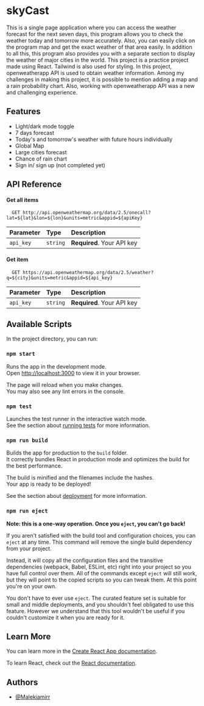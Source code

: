
# skyCast

This is a single page application where you can access the weather forecast for the next seven days, this program allows you to check the weather today and tomorrow more accurately. Also, you can easily click on the program map and get the exact weather of that area easily. In addition to all this, this program also provides you with a separate section to display the weather of major cities in the world.
This project is a practice project made using React. Tailwind is also used for styling.
In this project, openweatherapp API is used to obtain weather information.
Among my challenges in making this project, it is possible to mention adding a map and a rain probability chart. Also, working with openweatherapp API was a new and challenging experience.

## Features

- Light/dark mode toggle
- 7 days forecast
- Today's and tomorrow's weather with future hours individually
- Global Map
- Large cities forecast
- Chance of rain chart
- Sign in/ sign up (not completed yet)

## API Reference

#### Get all items

```http
  GET http://api.openweathermap.org/data/2.5/onecall?lat=${lat}&lon=${lon}&units=metric&appid=${apiKey}
```

| Parameter | Type     | Description                |
| :-------- | :------- | :------------------------- |
| `api_key` | `string` | **Required**. Your API key |

#### Get item

```http
  GET https://api.openweathermap.org/data/2.5/weather?q=${city}&units=metric&appid=${api_key}
```

| Parameter | Type     | Description                |
| :-------- | :------- | :------------------------- |
| `api_key` | `string` | **Required**. Your API key |



## Available Scripts

In the project directory, you can run:

### `npm start`

Runs the app in the development mode.\
Open [http://localhost:3000](http://localhost:3000) to view it in your browser.

The page will reload when you make changes.\
You may also see any lint errors in the console.

### `npm test`

Launches the test runner in the interactive watch mode.\
See the section about [running tests](https://facebook.github.io/create-react-app/docs/running-tests) for more information.

### `npm run build`

Builds the app for production to the `build` folder.\
It correctly bundles React in production mode and optimizes the build for the best performance.

The build is minified and the filenames include the hashes.\
Your app is ready to be deployed!

See the section about [deployment](https://facebook.github.io/create-react-app/docs/deployment) for more information.

### `npm run eject`

**Note: this is a one-way operation. Once you `eject`, you can't go back!**

If you aren't satisfied with the build tool and configuration choices, you can `eject` at any time. This command will remove the single build dependency from your project.

Instead, it will copy all the configuration files and the transitive dependencies (webpack, Babel, ESLint, etc) right into your project so you have full control over them. All of the commands except `eject` will still work, but they will point to the copied scripts so you can tweak them. At this point you're on your own.

You don't have to ever use `eject`. The curated feature set is suitable for small and middle deployments, and you shouldn't feel obligated to use this feature. However we understand that this tool wouldn't be useful if you couldn't customize it when you are ready for it.



## Learn More

You can learn more in the [Create React App documentation](https://create-react-app.dev/docs/getting-started/).

To learn React, check out the [React documentation](https://react.dev/).




## Authors

- [@Malekiamirr](https://www.github.com/Malekiamirr)

